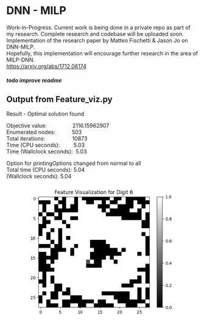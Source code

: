 # DNN - MILP
Work-in-Progress. 
Current work is being done in a private repo as part of my research. Complete research and codebase will be uploaded soon.<br>
Implementation of the research paper by Matteo Fischetti & Jason Jo on DNN-MILP. <br>
Hopefully, this implementation will encourage further research in the area of MILP-DNN.<br>
https://arxiv.org/abs/1712.06174
##### todo improve readme
## Output from Feature_viz.py
Result - Optimal solution found

Objective value: &emsp;&emsp;&emsp;&emsp;&nbsp;        2116.15962907 <br>
Enumerated nodes: &emsp;&emsp;&nbsp;&nbsp;             503<br>
Total iterations:&emsp;&emsp;&emsp;&emsp; &nbsp;&nbsp;        10873<br>
Time (CPU seconds):&emsp;&emsp;&nbsp;          5.03<br>
Time (Wallclock seconds):&nbsp;     5.03<br>

Option for printingOptions changed from normal to all<br>
Total time (CPU seconds):       5.04   <br>
(Wallclock seconds):       5.04<br>
![img.png](img/fv_6.png)
